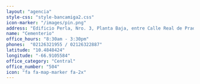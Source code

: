 ```yaml
---
layout: "agencia"
style-css: "style-bancamiga2.css"
icon-marker: "/images/pin.png"
address: "Edificio Perla, Nro. 3, Planta Baja, entre Calle Real de Prados de María y la Avenida Principal del Cementerio, Caracas."
name: "Cementerio"
office_hours: "8:30am - 3:30pm"
phones:  "02126321955 / 02126322887"
latitude: "10.4848424"
longitude: "-66.9105584"
office_category: "Central"
office_number: "504"
icon: "fa fa-map-marker fa-2x"
---
```

